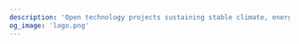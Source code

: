 ```yaml
---
description: 'Open technology projects sustaining stable climate, energy supply and vital natural resources'
og_image: 'logo.png'
---
```


